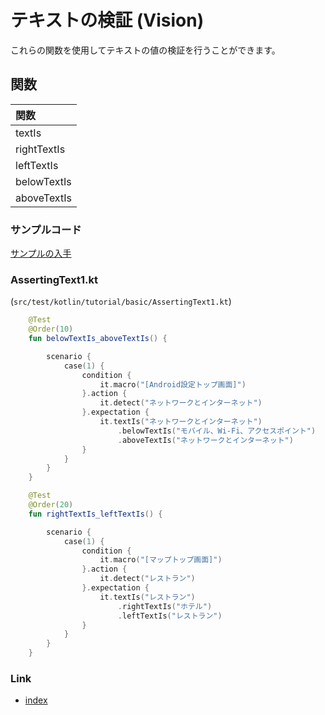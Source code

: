 # テキストの検証 (Vision)

これらの関数を使用してテキストの値の検証を行うことができます。

## 関数

| 関数          |
|:------------|
| textIs      |
| rightTextIs |
| leftTextIs  |
| belowTextIs |
| aboveTextIs |

### サンプルコード

[サンプルの入手](../../../getting_samples_ja.md)

### AssertingText1.kt

(`src/test/kotlin/tutorial/basic/AssertingText1.kt`)

```kotlin
    @Test
    @Order(10)
    fun belowTextIs_aboveTextIs() {

        scenario {
            case(1) {
                condition {
                    it.macro("[Android設定トップ画面]")
                }.action {
                    it.detect("ネットワークとインターネット")
                }.expectation {
                    it.textIs("ネットワークとインターネット")
                        .belowTextIs("モバイル、Wi-Fi、アクセスポイント")
                        .aboveTextIs("ネットワークとインターネット")
                }
            }
        }
    }

    @Test
    @Order(20)
    fun rightTextIs_leftTextIs() {

        scenario {
            case(1) {
                condition {
                    it.macro("[マップトップ画面]")
                }.action {
                    it.detect("レストラン")
                }.expectation {
                    it.textIs("レストラン")
                        .rightTextIs("ホテル")
                        .leftTextIs("レストラン")
                }
            }
        }
    }
```

### Link

- [index](../../../../index_ja.md)

